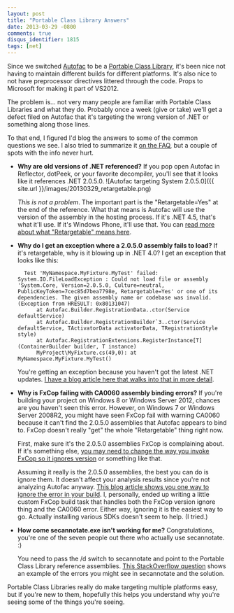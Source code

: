 ```yaml
---
layout: post
title: "Portable Class Library Answers"
date: 2013-03-29 -0800
comments: true
disqus_identifier: 1815
tags: [net]
---
```

Since we switched [Autofac](https://autofac.googlecode.com) to be a
[Portable Class
Library](http://msdn.microsoft.com/en-us/library/gg597391.aspx), it's
been nice not having to maintain different builds for different
platforms. It's also nice to not have preprocessor directives littered
through the code. Props to Microsoft for making it part of VS2012.

The problem is... not very many people are familiar with Portable Class
Libraries and what they do. Probably once a week (give or take) we'll
get a defect filed on Autofac that it's targeting the wrong version of
.NET or something along those lines.

To that end, I figured I'd blog the answers to some of the common
questions we see. I also tried to summarize it [on the
FAQ](https://code.google.com/p/autofac/wiki/FrequentlyAskedQuestions),
but a couple of spots with the info never hurt.

- **Why are old versions of .NET referenced?**
    If you pop open Autofac in Reflector, dotPeek, or your favorite
    decompiler, you'll see that it looks like it references .NET
    2.0.5.0.
    ![Autofac targeting System
    2.0.5.0]({{ site.url }}/images/20130329_retargetable.png)

    *This is not a problem*. The important part is the
    "Retargetable=Yes" at the end of the reference. What that means is
    Autofac will use the version of the assembly in the hosting process.
    If it's .NET 4.5, that's what it'll use. If it's Windows Phone,
    it'll use that. You can [read more about what "Retargetable" means
    here](http://www.shujaat.net/2012/11/portable-retargetable-assemblies.html).

- **Why do I get an exception where a 2.0.5.0 assembly fails to
    load?**
    If it's retargetable, why is it blowing up in .NET 4.0? I get an
    exception that looks like this:

        Test 'MyNamespace.MyFixture.MyTest' failed: System.IO.FileLoadException : Could not load file or assembly 'System.Core, Version=2.0.5.0, Culture=neutral, PublicKeyToken=7cec85d7bea7798e, Retargetable=Yes' or one of its dependencies. The given assembly name or codebase was invalid. (Exception from HRESULT: 0x80131047)
            at Autofac.Builder.RegistrationData..ctor(Service defaultService)
            at Autofac.Builder.RegistrationBuilder`3..ctor(Service defaultService, TActivatorData activatorData, TRegistrationStyle style)
            at Autofac.RegistrationExtensions.RegisterInstance[T](ContainerBuilder builder, T instance)
            MyProject\MyFixture.cs(49,0): at MyNamespace.MyFixture.MyTest()

    You're getting an exception because you haven't got the latest .NET
    updates. [I have a blog article here that walks into that in more
    detail](/archive/2013/01/21/using-portable-class-libraries-update-net-framework.aspx).

- **Why is FxCop failing with CA0060 assembly binding errors?**
    If you're building your project on Windows 8 or Windows Server 2012,
    chances are you haven't seen this error. However, on Windows 7 or
    Windows Server 2008R2, you might have seen FxCop fail with warning
    CA0060 because it can't find the 2.0.5.0 assemblies that Autofac
    appears to bind to. FxCop doesn't really "get" the whole
    "Retargetable" thing right now.

    First, make sure it's the 2.0.5.0 assemblies FxCop is complaining
    about. If it's something else, [you may need to change the way you
    invoke FxCop so it ignores
    version](/archive/2011/04/20/how-to-pass-parameters-to-fxcop-from-visual-studio-or.aspx)
    or something like that.

    Assuming it really is the 2.0.5.0 assemblies, the best you can do is
    ignore them. It doesn't affect your analysis results since you're
    not analyzing Autofac anyway. [This blog article shows you one way
    to ignore the error in your
    build](http://geekswithblogs.net/blachniet/archive/2011/07/12/avoiding-fxcop-warning-ca0060.aspx).
    I, personally, ended up writing a little custom FxCop build task
    that handles both the FxCop version ignore thing and the CA0060
    error. Either way, ignoring it is the easiest way to go. Actually
    installing various SDKs doesn't seem to help. (I tried.)
- **How come secannotate.exe isn't working for me?**
    Congratulations, you're one of the seven people out there who
    actually use secannotate. :)

    You need to pass the /d switch to secannotate and point to the
    Portable Class Library reference assemblies. [This StackOverflow
    question](http://stackoverflow.com/questions/12360534/how-can-i-successfully-run-secannotate-exe-on-a-library-that-depends-on-a-portab)
    shows an example of the errors you might see in secannotate and the
    solution.

Portable Class Libraries really do make targeting multiple platforms
easy, but if you're new to them, hopefully this helps you understand why
you're seeing some of the things you're seeing.

